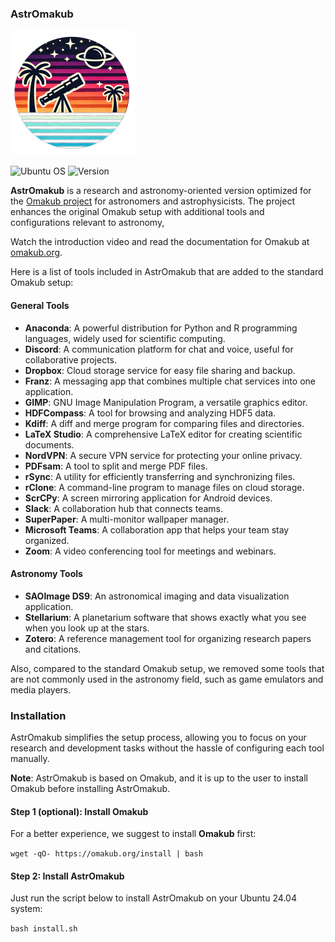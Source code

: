 ### AstrOmakub

<img src="content/icon.png" alt="content/icon.png" width="200"/>


![Ubuntu OS](https://img.shields.io/badge/Ubuntu%20OS-24.04-green?style=flat&logo=ubuntu)
![Version](https://img.shields.io/badge/Version-1.0.0-blue?style=flat)



**AstrOmakub** is a research and astronomy-oriented version optimized for the [Omakub project](https://github.com/basecamp/omakub) for astronomers and astrophysicists. The project enhances the original Omakub setup with additional tools and configurations relevant to astronomy,

Watch the introduction video and read the documentation for Omakub at [omakub.org](https://omakub.org).


Here is a list of tools included in AstrOmakub that are added to the standard Omakub setup:

#### General Tools

- **Anaconda**: A powerful distribution for Python and R programming languages, widely used for scientific computing.
- **Discord**: A communication platform for chat and voice, useful for collaborative projects.
- **Dropbox**: Cloud storage service for easy file sharing and backup.
- **Franz**: A messaging app that combines multiple chat services into one application.
- **GIMP**: GNU Image Manipulation Program, a versatile graphics editor.
- **HDFCompass**: A tool for browsing and analyzing HDF5 data.
- **Kdiff**: A diff and merge program for comparing files and directories.
- **LaTeX Studio**: A comprehensive LaTeX editor for creating scientific documents.
- **NordVPN**: A secure VPN service for protecting your online privacy.
- **PDFsam**: A tool to split and merge PDF files.
- **rSync**: A utility for efficiently transferring and synchronizing files.
- **rClone**: A command-line program to manage files on cloud storage.
- **ScrCPy**: A screen mirroring application for Android devices.
- **Slack**: A collaboration hub that connects teams.
- **SuperPaper**: A multi-monitor wallpaper manager.
- **Microsoft Teams**: A collaboration app that helps your team stay organized.
- **Zoom**: A video conferencing tool for meetings and webinars.

#### Astronomy Tools

- **SAOImage DS9**: An astronomical imaging and data visualization application.
- **Stellarium**: A planetarium software that shows exactly what you see when you look up at the stars.
- **Zotero**: A reference management tool for organizing research papers and citations.

Also, compared to the standard Omakub setup, we removed some tools that are not commonly used in the astronomy field, such as game emulators and media players.

### Installation

AstrOmakub simplifies the setup process, allowing you to focus on your research and development tasks without the hassle of configuring each tool manually.

**Note**: AstrOmakub is based on Omakub, and it is up to the user to install Omakub before installing AstrOmakub.


#### Step 1 (optional): Install Omakub


For a better experience, we suggest to install **Omakub** first:

```wget -qO- https://omakub.org/install | bash```

#### Step 2: Install AstrOmakub


Just run the script below to install AstrOmakub on your Ubuntu 24.04 system:

```bash install.sh```
